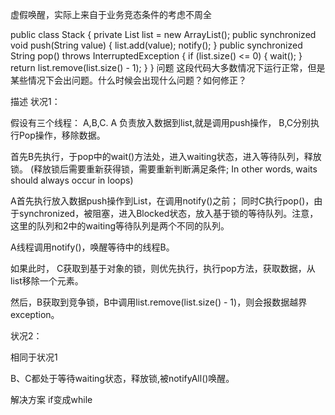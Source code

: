 虚假唤醒，实际上来自于业务竞态条件的考虑不周全

public class Stack {
        private List<String> list = new ArrayList<String>();
        public synchronized void push(String value) {
                list.add(value);
                notify();
        }
        public synchronized String pop() throws InterruptedException {
                if (list.size() <= 0) {
                    wait();
                }
                return list.remove(list.size() - 1);
        }
    }
问题
这段代码大多数情况下运行正常，但是某些情况下会出问题。什么时候会出现什么问题？如何修正？

描述
状况1：

假设有三个线程： A,B,C. A 负责放入数据到list,就是调用push操作， B,C分别执行Pop操作，移除数据。

首先B先执行，于pop中的wait()方法处，进入waiting状态，进入等待队列，释放锁。
(释放锁后需要重新获得锁，需要重新判断满足条件; In other words, waits should always occur in loops)

A首先执行放入数据push操作到List，在调用notify()之前； 同时C执行pop()，由于synchronized，被阻塞，进入Blocked状态，放入基于锁的等待队列。注意，这里的队列和2中的waiting等待队列是两个不同的队列。

A线程调用notify()，唤醒等待中的线程B。

如果此时， C获取到基于对象的锁，则优先执行，执行pop方法，获取数据，从list移除一个元素。

然后，B获取到竞争锁，B中调用list.remove(list.size() - 1)，则会报数据越界exception。

状况2：

相同于状况1

B、C都处于等待waiting状态，释放锁,被notifyAll()唤醒。

解决方案
if变成while